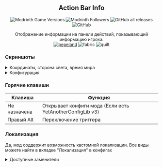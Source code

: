 <div align=center>

## Action Bar Info
![Modrinth Game Versions](https://img.shields.io/modrinth/game-versions/abi?label=Minecraft%20Support&style=flat-square)
![Modrinth Followers](https://img.shields.io/modrinth/followers/abi?label=Modrinth%20Followers&style=flat-square)
![GitHub all releases](https://img.shields.io/github/downloads/simply-kel/ActionBarInfo/total?color=blue&label=GitHub%20Downloads&style=flat-square)
![GitHub](https://img.shields.io/github/license/simply-kel/ActionBarInfo?color=blue&label=License&style=flat-square)
<br>

Отображение информации на панели действий, показывающий информацию игрока.<br>
[![pepeland](https://kelcuprum.ru/ass/budge/pepeland/сделано%20для/cozy_vector.svg)](https://pepeland.net)
![fabric](https://cdn.jsdelivr.net/npm/@intergrav/devins-badges@3/assets/cozy/supported/fabric_vector.svg)
![quilt](https://cdn.jsdelivr.net/npm/@intergrav/devins-badges@3/assets/cozy/supported/quilt_vector.svg)

</div>
<div align=left>

### Скриншоты
<details>
<summary>Координаты, сторона света, время мира</summary>

![main.png](https://kelcuprum.ru/ass/abi/main.png)

</details>


<details>
<summary>Конфигурация</summary>

![config.png](https://kelcuprum.ru/ass/abi/config.png)

</details>

### Горячие клавиши
Клавиша | Функция
--- | ---
Не назначена | Открывает конфиги мода (Если есть YetAnotherConfigLib v3)
Правый Alt | Переключение триггера

### Локализация
Да, мод соддержит возможность кастомной локализации. Все виды можете найти в вкладке "Локализация" в конфигах

<details>
<summary>Доступные заменители</summary>

Формат заменителя локализации: `{type}`, `{type.additional}`

- minecraft
  - version
  - loader
- fps
- time
- player
  - name
  - health
  - health_max
  - health_percent
  - armor
  - direction
  - direction_symbol
  - hunger
  - pos
    - x
    - y
    - z
  - item
  - item_count
  - xp
    - level
    - progress
    - total
- world
  - name
  - time
  - time_type
  - difficulty
- note_block
  - note
  - instrument
  - powered
- entity
  - name
  - health
  - health_max
  - health_percent
  - x
  - y
  - z

</details>
